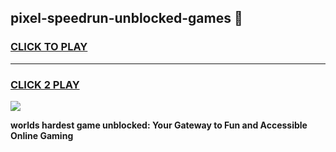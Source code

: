 
## pixel-speedrun-unblocked-games 👋
<h3>
<a href="https://premium.freeplayer.one?title=pixel-speedrun-unblocked-games&ref=14F">CLICK TO PLAY</a></h3>
<hr>

<h3>
<a href="https://premium.freeplayer.one?title=pixel-speedrun-unblocked-games&ref=14F">CLICK 2 PLAY</a>
  
</h3>

<a href="https://premium.freeplayer.one?title=pixel-speedrun-unblocked-games&ref=12F/"><img src="https://clearcache.store/games.png"></a>


**worlds hardest game unblocked: Your Gateway to Fun and Accessible Online Gaming**
